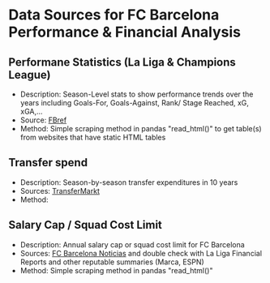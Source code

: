 # Data Sources for FC Barcelona Performance & Financial Analysis

## Performane Statistics (La Liga & Champions League)

- Description: Season-Level stats to show performance trends over the years including Goals-For, Goals-Against, Rank/ Stage Reached, xG, xGA,...
- Source: [FBref](https://fbref.com/en/squads/206d90db/Barcelona-Stats)
- Method: Simple scraping method in pandas "read_html()" to get table(s) from websites that have static HTML tables

## Transfer spend

- Description: Season-by-season transfer expenditures in 10 years
- Sources: [TransferMarkt](https://www.transfermarkt.us/fc-barcelona/alletransfers/verein/131)
- Method:

## Salary Cap / Squad Cost Limit

- Description: Annual salary cap or squad cost limit for FC Barcelona
- Sources: [FC Barcelona Noticias](https://www.fcbarcelonanoticias.com/en/fc-barcelona/fc-barcelona-laliga-salary-caps-historical-analysis_314748_102.html) and double check with La Liga Financial Reports and other reputable summaries (Marca, ESPN)
- Method: Simple scraping method in pandas "read_html()"
